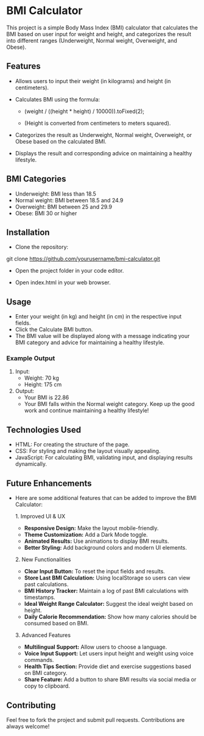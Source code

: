 # BMI Calculator

This project is a simple Body Mass Index (BMI) calculator that calculates the BMI based on user input for weight and height, and categorizes the result into different ranges (Underweight, Normal weight, Overweight, and Obese).

## Features

- Allows users to input their weight (in kilograms) and height (in centimeters).
- Calculates BMI using the formula:

  - (weight / ((height \* height) / 10000)).toFixed(2);

  - (Height is converted from centimeters to meters squared).

- Categorizes the result as Underweight, Normal weight, Overweight, or Obese based on the calculated BMI.
- Displays the result and corresponding advice on maintaining a healthy lifestyle.

## BMI Categories

- Underweight: BMI less than 18.5
- Normal weight: BMI between 18.5 and 24.9
- Overweight: BMI between 25 and 29.9
- Obese: BMI 30 or higher

## Installation

- Clone the repository:

git clone https://github.com/yourusername/bmi-calculator.git

- Open the project folder in your code editor.

- Open index.html in your web browser.

## Usage

- Enter your weight (in kg) and height (in cm) in the respective input fields.
- Click the Calculate BMI button.
- The BMI value will be displayed along with a message indicating your BMI category and advice for maintaining a healthy lifestyle.

### Example Output

1. Input:
   - Weight: 70 kg
   - Height: 175 cm
2. Output:
   - Your BMI is 22.86
   - Your BMI falls within the Normal weight category. Keep up the good work and continue maintaining a healthy lifestyle!

## Technologies Used

- HTML: For creating the structure of the page.
- CSS: For styling and making the layout visually appealing.
- JavaScript: For calculating BMI, validating input, and displaying results dynamically.

## Future Enhancements

- Here are some additional features that can be added to improve the BMI Calculator:

   1️. Improved UI & UX
   - **Responsive Design:** Make the layout mobile-friendly.
   - **Theme Customization:** Add a Dark Mode toggle.
   - **Animated Results:** Use animations to display BMI results.
   - **Better Styling:** Add background colors and modern UI elements.

   2️. New Functionalities
   - **Clear Input Button:** To reset the input fields and results.
   - **Store Last BMI Calculation:** Using localStorage so users can view past calculations.
   - **BMI History Tracker:** Maintain a log of past BMI calculations with timestamps.
   - **Ideal Weight Range Calculator:** Suggest the ideal weight based on height.
   - **Daily Calorie Recommendation:** Show how many calories should be consumed based on BMI.

   3️. Advanced Features
   - **Multilingual Support:** Allow users to choose a language.
   - **Voice Input Support:** Let users input height and weight using voice commands.
   - **Health Tips Section:** Provide diet and exercise suggestions based on BMI category.
   - **Share Feature:** Add a button to share BMI results via social media or copy to clipboard.

## Contributing

Feel free to fork the project and submit pull requests. Contributions are always welcome!
